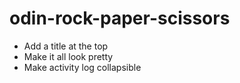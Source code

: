 # odin-rock-paper-scissors

- Add a title at the top
- Make it all look pretty
- Make activity log collapsible